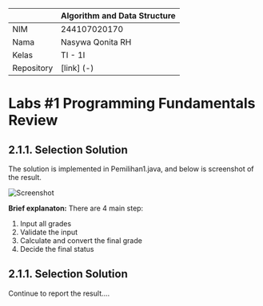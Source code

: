 |  | Algorithm and Data Structure |
|--|--|
| NIM |  244107020170|
| Nama |  Nasywa Qonita RH |
| Kelas | TI - 1I |
| Repository | [link] (-) |

# Labs #1 Programming Fundamentals Review

## 2.1.1. Selection Solution

The solution is implemented in Pemilihan1.java, and below is screenshot of the result.

![Screenshot](img/img1.png)

**Brief explanaton:** There are 4 main step: 
1. Input all grades
2. Validate the input
3. Calculate and convert the final grade
4. Decide the final status

## 2.1.1. Selection Solution
Continue to report the result....
